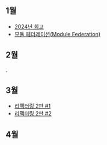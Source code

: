 ## 1월

- [2024년 회고](https://velamint.tistory.com/50)
- [모듈 페더레이션(Module Federation)](https://kmsdev.site/51)

## 2월

.

## 3월

- [리팩터링 2판 #1](https://velamint.tistory.com/52)
- [리팩터링 2판 #2](https://velamint.tistory.com/53)

## 4월
